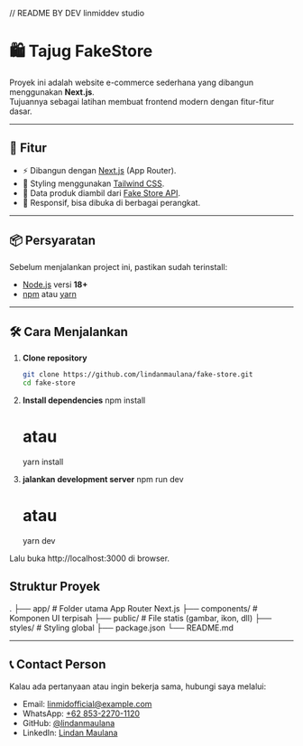 // README BY DEV linmiddev studio
# 🛍️ Tajug FakeStore

Proyek ini adalah website e-commerce sederhana yang dibangun menggunakan **Next.js**.  
Tujuannya sebagai latihan membuat frontend modern dengan fitur-fitur dasar.

---

## 🚀 Fitur
- ⚡ Dibangun dengan [Next.js](https://nextjs.org/) (App Router).
- 🎨 Styling menggunakan [Tailwind CSS](https://tailwindcss.com/).
- 🔄 Data produk diambil dari [Fake Store API](https://fakestoreapi.com/).
- 📱 Responsif, bisa dibuka di berbagai perangkat.

---

## 📦 Persyaratan
Sebelum menjalankan project ini, pastikan sudah terinstall:
- [Node.js](https://nodejs.org/) versi **18+**
- [npm](https://www.npmjs.com/) atau [yarn](https://yarnpkg.com/)

---

## 🛠️ Cara Menjalankan

1. **Clone repository**
   ```bash
   git clone https://github.com/lindanmaulana/fake-store.git
   cd fake-store

2. **Install dependencies**
    npm install
    # atau
    yarn install

3. **jalankan development server**
    npm run dev
    # atau
    yarn dev

Lalu buka http://localhost:3000 di browser.

## Struktur Proyek
.
├── app/               # Folder utama App Router Next.js
├── components/        # Komponen UI terpisah
├── public/            # File statis (gambar, ikon, dll)
├── styles/            # Styling global
├── package.json
└── README.md

---

## 📞 Contact Person
Kalau ada pertanyaan atau ingin bekerja sama, hubungi saya melalui:

- Email: [linmidofficial@example.com](mailto:linmidofficial@example.com)  
- WhatsApp: [+62 853-2270-1120](https://wa.me/6285322701120)  
- GitHub: [@lindanmaulana](https://github.com/lindanmaulana)  
- LinkedIn: [Lindan Maulana](https://www.linkedin.com/in/lindan-maulana)


